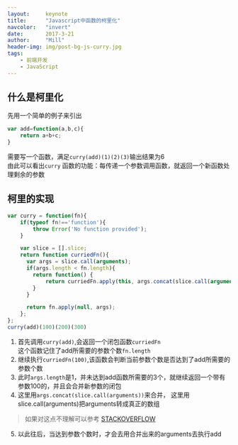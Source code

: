 ```yaml
---
layout:     keynote
title:      "Javascript中函数的柯里化"
navcolor:   "invert"
date:       2017-3-21
author:     "Mill"
header-img: img/post-bg-js-curry.jpg
tags:
    - 前端开发
    - JavaScript
---
```


## 什么是柯里化
先用一个简单的例子来引出
~~~javascript
var add=function(a,b,c){
    return a+b+c;
}
~~~
需要写一个函数，满足```curry(add)(1)(2)(3)```输出结果为6  
由此可以看出```curry``` 函数的功能：每传递一个参数调用函数，就返回一个新函数处理剩余的参数

## 柯里的实现
~~~javascript
var curry = function(fn){
    if(typeof fn!=='function'){
        throw Error('No function provided');
    }

    var slice = [].slice;
    return function curriedFn(){
      var args = slice.call(arguments);
      if(args.length < fn.length){
        return function() {
            return curriedFn.apply(this, args.concat(slice.call(arguments)));
        }
      }

      return fn.apply(null, args);
    };
};
curry(add)(100)(200)(300)
~~~
1. 首先调用```curry(add)```,会返回一个闭包函数```curriedFn```  
这个函数记住了add所需要的参数个数```fn.length```
2. 继续执行```curriedFn(100)```,该函数会判断当前参数个数是否达到了add所需要的参数个数
3. 此时```args.length```是1，并未达到add函数所需要的3个，就继续返回一个带有参数100的，并且会合并新参数的闭包
4. 这里用```args.concat(slice.call(arguments))```来合并， 这里用slice.call(arguments)把arguments转成真正的数组
>如果对这点不理解可以参考 [ STACKOVERFLOW](http://stackoverflow.com/questions/7056925/how-does-array-prototype-slice-call-work)
5. 以此往后，当达到参数个数时，才会去用合并出来的arguments去执行add